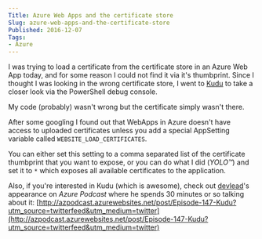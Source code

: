 ```yaml
---
Title: Azure Web Apps and the certificate store
Slug: azure-web-apps-and-the-certificate-store
Published: 2016-12-07
Tags:
- Azure
---
```


I was trying to load a certificate from the certificate store in an Azure Web App today,
and for some reason I could not find it via it's thumbprint. Since I thought I was 
looking in the wrong certificate store, I went to [Kudu](https://github.com/projectkudu/kudu) 
to take a closer look via the PowerShell debug console.

My code (probably) wasn't wrong but the certificate simply wasn't there.

After some googling I found out that WebApps in Azure doesn't have access to uploaded
certificates unless you add a special AppSetting variable called `WEBSITE_LOAD_CERTIFICATES`.

You can either set this setting to a comma separated list of the certificate thumbprint that you want to expose,
or you can do what I did (*YOLO&#8482;*) and set it to `*` which exposes all available certificates
to the application.

Also, if you're interested in Kudu (which is awesome), check out [devlead](https://twitter.com/devlead)'s
appearance on *Azure Podcast* where he spends 30 minutes or so talking about it: 
[http://azpodcast.azurewebsites.net/post/Episode-147-Kudu?utm_source=twitterfeed&utm_medium=twitter](http://azpodcast.azurewebsites.net/post/Episode-147-Kudu?utm_source=twitterfeed&utm_medium=twitter)  